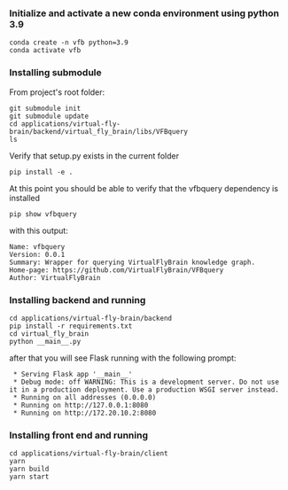 ### Initialize and activate a new conda environment using python 3.9

```
conda create -n vfb python=3.9
conda activate vfb
```
### Installing submodule

From project's root folder:

```
git submodule init
git submodule update
cd applications/virtual-fly-brain/backend/virtual_fly_brain/libs/VFBquery
ls

```
Verify that setup.py exists in the current folder
```
pip install -e .
```

At this point you should be able to verify that the vfbquery dependency is installed
```
pip show vfbquery
```
with this output:
```
Name: vfbquery
Version: 0.0.1
Summary: Wrapper for querying VirtualFlyBrain knowledge graph.
Home-page: https://github.com/VirtualFlyBrain/VFBquery
Author: VirtualFlyBrain
```

### Installing backend and running

```
cd applications/virtual-fly-brain/backend
pip install -r requirements.txt
cd virtual_fly_brain
python __main__.py 
```

after that you will see Flask running with the following prompt:

```
 * Serving Flask app '__main__'
 * Debug mode: off WARNING: This is a development server. Do not use it in a production deployment. Use a production WSGI server instead.
 * Running on all addresses (0.0.0.0)
 * Running on http://127.0.0.1:8080
 * Running on http://172.20.10.2:8080
```


### Installing front end and running

```
cd applications/virtual-fly-brain/client
yarn
yarn build
yarn start
```
